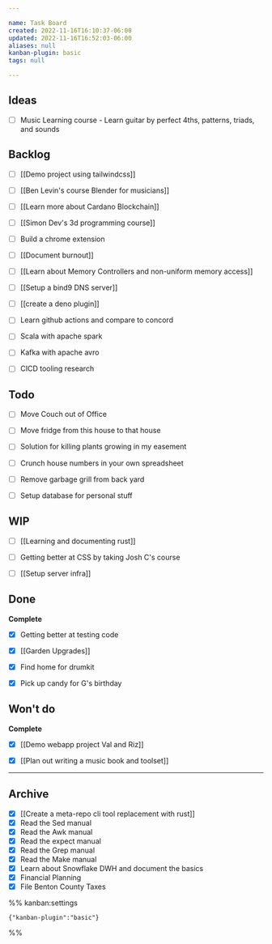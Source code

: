 ```yaml
---

name: Task Board
created: 2022-11-16T16:10:37-06:00
updated: 2022-11-16T16:52:03-06:00
aliases: null
kanban-plugin: basic
tags: null

---
```


## Ideas

- [ ] Music Learning course - Learn guitar by perfect 4ths, patterns, triads, and sounds


## Backlog

- [ ] [[Demo project using tailwindcss]]
- [ ] [[Ben Levin's course  Blender for musicians]]
- [ ] [[Learn more about Cardano Blockchain]]
- [ ] [[Simon Dev's 3d programming course]]
- [ ] Build a chrome extension
- [ ] [[Document burnout]]
- [ ] [[Learn about Memory Controllers and non-uniform memory access]]
- [ ] [[Setup a bind9 DNS server]]
- [ ] [[create a deno plugin]]
- [ ] Learn github actions and compare to concord
- [ ] Scala with apache spark
- [ ] Kafka with apache avro
- [ ] CICD tooling research


## Todo

- [ ] Move Couch out of Office
- [ ] Move fridge from this house to that house
- [ ] Solution for killing plants growing in my easement
- [ ] Crunch house numbers in your own spreadsheet
- [ ] Remove garbage grill from back yard
- [ ] Setup database for personal stuff


## WIP

- [ ] [[Learning and documenting rust]]
- [ ] Getting better at CSS by taking Josh C's course
- [ ] [[Setup server infra]]


## Done

**Complete**
- [x] Getting better at testing code
- [x] [[Garden Upgrades]]
- [x] Find home for drumkit
- [x] Pick up candy for G's birthday


## Won't do

**Complete**
- [x] [[Demo webapp project Val and Riz]]
- [x] [[Plan out writing a music book and toolset]]


***

## Archive

- [x] [[Create a meta-repo cli tool replacement with rust]]
- [x] Read the Sed manual
- [x] Read the Awk manual
- [x] Read the expect manual
- [x] Read the Grep manual
- [x] Read the Make manual
- [x] Learn about Snowflake DWH and document the basics
- [x] Financial Planning
- [x] File Benton County Taxes

%% kanban:settings
```
{"kanban-plugin":"basic"}
```
%%